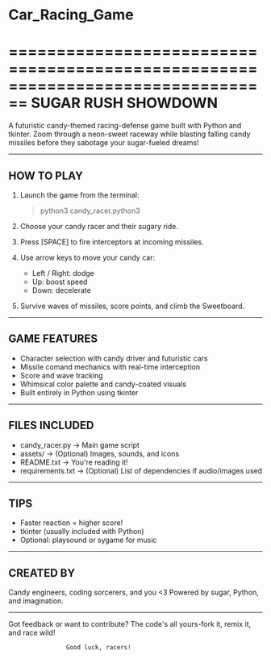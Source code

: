 # Car_Racing_Game
================================================================================
                    SUGAR RUSH SHOWDOWN
================================================================================

A futuristic candy-themed racing-defense game built with Python and tkinter.
Zoom through a neon-sweet raceway while blasting falling candy missiles before they sabotage your sugar-fueled dreams!

--------------------------------------------------------------------------
HOW TO PLAY
--------------------------------------------------------------------------
1. Launch the game from the terminal:
   > python3 candy_racer.python3

2. Choose your candy racer and their sugary ride.

3. Press [SPACE] to fire interceptors at incoming missiles.

4. Use arrow keys to move your candy car:
   - Left / Right: dodge
   - Up: boost speed
   - Down: decelerate

5. Survive waves of missiles, score points, and climb the Sweetboard.


----------------------------------------------------------------------------
GAME FEATURES
----------------------------------------------------------------------------
- Character selection with candy driver and futuristic cars
- Missile comand mechanics with real-time interception
- Score and wave tracking
- Whimsical color palette and candy-coated visuals
- Built entirely in Python using tkinter


---------------------------------------------------------------------------
FILES INCLUDED
---------------------------------------------------------------------------
- candy_racer.py         -> Main game script
- assets/                -> (Optional) Images, sounds, and icons
- README.txt             -> You're reading it!
- requirements.txt       -> (Optional) List of dependencies if audio/images used


---------------------------------------------
TIPS
---------------------------------------------
- Faster reaction = higher score!
- tkinter (usually included with Python)
- Optional: playsound or sygame for music


------------------------------------------------
CREATED BY
------------------------------------------------
Candy engineers, coding sorcerers, and you <3
Powered by sugar, Python, and imagination.

---------------------------------------------------------
Got feedback or want to contribute?
The code's all yours-fork it, remix it, and race wild!

                    Good luck, racers!
